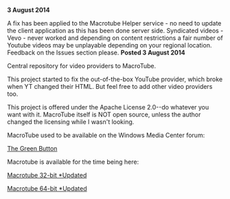 **3 August 2014**

A fix has been applied to the Macrotube Helper service - no need to update the client application as this has been done server side. Syndicated videos - Vevo - never worked and depending on content restrictions a fair number of Youtube videos may be unplayable depending on your regional location. Feedback on the Issues section please. **Posted 3 August 2014**

Central repository for video providers to MacroTube.

This project started to fix the out-of-the-box YouTube provider, which broke when YT changed their HTML. But feel free to add other video providers too.

This project is offered under the Apache License 2.0--do whatever you want with it. MacroTube itself is NOT open source, unless the author changed the licensing while I wasn't looking.

MacroTube used to be available on the Windows Media Center forum:

[The Green Button](http://thegreenbutton.tv/forums/)



Macrotube is available for the time being here:


[Macrotube 32-bit \*Updated](http://services.txtnology.com/downloads/MacroTube.Win32.0.8.2.0.msi)

[Macrotube 64-bit \*Updated](http://services.txtnology.com/downloads/MacroTube.Win64.0.8.2.0.msi)
